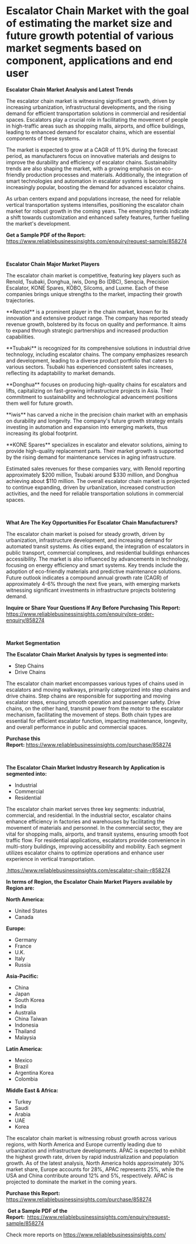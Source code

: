 <p><h1>Escalator Chain Market with the goal of estimating the market size and future growth potential of various market segments based on component, applications and end user</h1></p><p><strong>Escalator Chain Market Analysis and Latest Trends</strong></p>
<p><p>The escalator chain market is witnessing significant growth, driven by increasing urbanization, infrastructural developments, and the rising demand for efficient transportation solutions in commercial and residential spaces. Escalators play a crucial role in facilitating the movement of people in high-traffic areas such as shopping malls, airports, and office buildings, leading to enhanced demand for escalator chains, which are essential components of these systems. </p><p>The market is expected to grow at a CAGR of 11.9% during the forecast period, as manufacturers focus on innovative materials and designs to improve the durability and efficiency of escalator chains. Sustainability trends are also shaping the market, with a growing emphasis on eco-friendly production processes and materials. Additionally, the integration of smart technologies and automation in escalator systems is becoming increasingly popular, boosting the demand for advanced escalator chains. </p><p>As urban centers expand and populations increase, the need for reliable vertical transportation systems intensifies, positioning the escalator chain market for robust growth in the coming years. The emerging trends indicate a shift towards customization and enhanced safety features, further fuelling the market's development.</p></p>
<p><strong>Get a Sample PDF of the Report:&nbsp;</strong> <a href="https://www.reliablebusinessinsights.com/enquiry/request-sample/858274?utm_campaign=2461&utm_medium=2&utm_source=Github&utm_content=ia&utm_term=17022025&utm_id=escalator-chain">https://www.reliablebusinessinsights.com/enquiry/request-sample/858274</a></p>
<p>&nbsp;</p>
<p><strong>Escalator Chain Major Market Players</strong></p>
<p><p>The escalator chain market is competitive, featuring key players such as Renold, Tsubaki, Donghua, iwis, Dong Bo (DBC), Senqcia, Precision Escalator, KONE Spares, KÖBO, Silcoms, and Luxme. Each of these companies brings unique strengths to the market, impacting their growth trajectories.</p><p>**Renold** is a prominent player in the chain market, known for its innovation and extensive product range. The company has reported steady revenue growth, bolstered by its focus on quality and performance. It aims to expand through strategic partnerships and increased production capabilities.</p><p>**Tsubaki** is recognized for its comprehensive solutions in industrial drive technology, including escalator chains. The company emphasizes research and development, leading to a diverse product portfolio that caters to various sectors. Tsubaki has experienced consistent sales increases, reflecting its adaptability to market demands.</p><p>**Donghua** focuses on producing high-quality chains for escalators and lifts, capitalizing on fast-growing infrastructure projects in Asia. Their commitment to sustainability and technological advancement positions them well for future growth.</p><p>**iwis** has carved a niche in the precision chain market with an emphasis on durability and longevity. The company's future growth strategy entails investing in automation and expansion into emerging markets, thus increasing its global footprint.</p><p>**KONE Spares** specializes in escalator and elevator solutions, aiming to provide high-quality replacement parts. Their market growth is supported by the rising demand for maintenance services in aging infrastructure.</p><p>Estimated sales revenues for these companies vary, with Renold reporting approximately $200 million, Tsubaki around $330 million, and Donghua achieving about $110 million. The overall escalator chain market is projected to continue expanding, driven by urbanization, increased construction activities, and the need for reliable transportation solutions in commercial spaces.</p></p>
<p>&nbsp;</p>
<p><strong>What Are The Key Opportunities For Escalator Chain Manufacturers?</strong></p>
<p><p>The escalator chain market is poised for steady growth, driven by urbanization, infrastructure development, and increasing demand for automated transit systems. As cities expand, the integration of escalators in public transport, commercial complexes, and residential buildings enhances accessibility. The market is also influenced by advancements in technology, focusing on energy efficiency and smart systems. Key trends include the adoption of eco-friendly materials and predictive maintenance solutions. Future outlook indicates a compound annual growth rate (CAGR) of approximately 4-6% through the next five years, with emerging markets witnessing significant investments in infrastructure projects bolstering demand.</p></p>
<p><strong>Inquire or Share Your Questions If Any Before Purchasing This Report:</strong> <a href="https://www.reliablebusinessinsights.com/enquiry/pre-order-enquiry/858274?utm_campaign=2461&utm_medium=2&utm_source=Github&utm_content=ia&utm_term=17022025&utm_id=escalator-chain">https://www.reliablebusinessinsights.com/enquiry/pre-order-enquiry/858274</a></p>
<p>&nbsp;</p>
<p><strong>Market Segmentation</strong></p>
<p><strong>The Escalator Chain Market Analysis by types is segmented into:</strong></p>
<p><ul><li>Step Chains</li><li>Drive Chains</li></ul></p>
<p><p>The escalator chain market encompasses various types of chains used in escalators and moving walkways, primarily categorized into step chains and drive chains. Step chains are responsible for supporting and moving escalator steps, ensuring smooth operation and passenger safety. Drive chains, on the other hand, transmit power from the motor to the escalator mechanism, facilitating the movement of steps. Both chain types are essential for efficient escalator function, impacting maintenance, longevity, and overall performance in public and commercial spaces.</p></p>
<p><strong>Purchase this Report:&nbsp;</strong><a href="https://www.reliablebusinessinsights.com/purchase/858274?utm_campaign=2461&utm_medium=2&utm_source=Github&utm_content=ia&utm_term=17022025&utm_id=escalator-chain">https://www.reliablebusinessinsights.com/purchase/858274</a></p>
<p>&nbsp;</p>
<p><strong>The Escalator Chain Market Industry Research by Application is segmented into:</strong></p>
<p><ul><li>Industrial</li><li>Commercial</li><li>Residential</li></ul></p>
<p><p>The escalator chain market serves three key segments: industrial, commercial, and residential. In the industrial sector, escalator chains enhance efficiency in factories and warehouses by facilitating the movement of materials and personnel. In the commercial sector, they are vital for shopping malls, airports, and transit systems, ensuring smooth foot traffic flow. For residential applications, escalators provide convenience in multi-story buildings, improving accessibility and mobility. Each segment utilizes escalator chains to optimize operations and enhance user experience in vertical transportation.</p></p>
<p><a href="https://www.reliablebusinessinsights.com/escalator-chain-r858274?utm_campaign=2461&utm_medium=2&utm_source=Github&utm_content=ia&utm_term=17022025&utm_id=escalator-chain">&nbsp;https://www.reliablebusinessinsights.com/escalator-chain-r858274</a></p>
<p><strong>In terms of Region, the Escalator Chain Market Players available by Region are:</strong></p>
<p>
    <p> <strong> North America: </strong>
        <ul>
            <li>United States</li>
            <li>Canada</li>
        </ul>
        </p> 
    <p> <strong> Europe: </strong>
        <ul>
            <li>Germany</li>
            <li>France</li>
            <li>U.K.</li>
            <li>Italy</li>
            <li>Russia</li>
        </ul>
        </p> 
    <p> <strong> Asia-Pacific: </strong>
        <ul>
            <li>China</li>
            <li>Japan</li>
            <li>South Korea</li>
            <li>India</li>
            <li>Australia</li>
            <li>China Taiwan</li>
            <li>Indonesia</li>
            <li>Thailand</li>
            <li>Malaysia</li>
        </ul>
        </p> 
    <p> <strong> Latin America: </strong>
        <ul>
            <li>Mexico</li>
            <li>Brazil</li>
            <li>Argentina Korea</li>
            <li>Colombia</li>
        </ul>
        </p> 
    <p> <strong> Middle East & Africa: </strong>
        <ul>
            <li>Turkey</li>
            <li>Saudi</li>
            <li>Arabia</li>
            <li>UAE</li>
            <li>Korea</li>
        </ul>
    </p>
    </p>
<p><p>The escalator chain market is witnessing robust growth across various regions, with North America and Europe currently leading due to urbanization and infrastructure developments. APAC is expected to exhibit the highest growth rate, driven by rapid industrialization and population growth. As of the latest analysis, North America holds approximately 30% market share, Europe accounts for 28%, APAC represents 25%, while the USA and China contribute around 12% and 5%, respectively. APAC is projected to dominate the market in the coming years.</p></p>
<p><strong>Purchase this Report: </strong><a href="https://www.reliablebusinessinsights.com/purchase/858274?utm_campaign=2461&utm_medium=2&utm_source=Github&utm_content=ia&utm_term=17022025&utm_id=escalator-chain">https://www.reliablebusinessinsights.com/purchase/858274</a></p>
<p>&nbsp;<strong>Get a Sample PDF of the Report:&nbsp;&nbsp;</strong><a href="https://www.reliablebusinessinsights.com/enquiry/request-sample/858274?utm_campaign=2461&utm_medium=2&utm_source=Github&utm_content=ia&utm_term=17022025&utm_id=escalator-chain">https://www.reliablebusinessinsights.com/enquiry/request-sample/858274</a></p>
<p><strong></strong></p>
<p>Check more reports on <a href="https://www.reliablebusinessinsights.com/?utm_campaign=2461&utm_medium=2&utm_source=Github&utm_content=ia&utm_term=17022025&utm_id=escalator-chain">https://www.reliablebusinessinsights.com/</a></p>